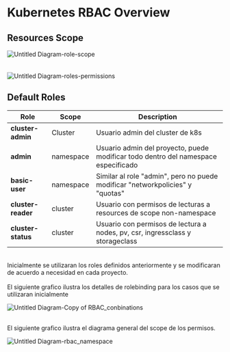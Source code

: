 # Kubernetes RBAC Overview
## Resources Scope

![Untitled Diagram-role-scope](https://github.com/notfrannco/k8s_sandbox/assets/19764680/3d04842a-fab5-4062-bc41-c658b2a865b6)
<br />
<br />
<br />
![Untitled Diagram-roles-permissions](https://github.com/notfrannco/k8s_sandbox/assets/19764680/15fc04d9-bdef-4330-9c6d-8fcb18c4668c)







## Default Roles
| Role | Scope | Description |
| --------| ------- |--------|
| **cluster-admin**     |   Cluster       | Usuario admin del cluster de k8s
|  **admin**    | namespace      | Usuario admin del proyecto, puede modificar todo dentro del namespace especificado
|  **basic-user**   |     namespace       | Similar al role "admin", pero no puede modificar "networkpolicies" y "quotas"
|  **cluster-reader**      |   cluster     | Usuario con permisos de lecturas a resources de scope non-namespace
|  **cluster-status**     |   cluster      | Usuario con permisos de lectura a nodes, pv, csr, ingressclass y storageclass


<br /> Inicialmente se utilizaran los roles definidos anteriormente y se modificaran de acuerdo a necesidad en cada proyecto.
<br /> 
<br /> El siguiente grafico ilustra los detalles de rolebinding para los casos que se utilizaran inicialmente

![Untitled Diagram-Copy of RBAC_conbinations](https://github.com/notfrannco/k8s_sandbox/assets/19764680/fb32a4da-5dc3-4073-ad1c-5f3f7f2c7d24)







<br /> El siguiente grafico ilustra el diagrama general del scope de los permisos.


![Untitled Diagram-rbac_namespace](https://github.com/notfrannco/k8s_sandbox/assets/19764680/7c721049-e396-40a1-8cd4-a16b22f7da1f)





